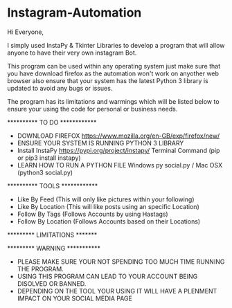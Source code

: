 # Instagram-Automation

Hi Everyone,

I simply used InstaPy & Tkinter Libraries to develop a program that will allow anyone to have their
very own instagram Bot.

This program can be used within any operating system just make sure that you have download firefox as the automation won't work on anyother web browser
also ensure that your system has the latest Python 3 library is updated to avoid any bugs or issues.

The program has its limitations and warmings which will be listed below 
to ensure your using the code for personal or business needs. 


********** TO DO ************

- DOWNLOAD FIREFOX https://www.mozilla.org/en-GB/exp/firefox/new/
- ENSURE YOUR SYSTEM IS RUNNING PYTHON 3 LIBRARY
- Install InstaPy https://pypi.org/project/instapy/ Terminal Command (pip or pip3 install instapy)
- LEARN HOW TO RUN A PYTHON FILE  Windows py social.py / Mac OSX (python3 social.py) 




********** TOOLS ************

- Like By Feed (This will only like pictures within your following)
- Like By Location (This will like posts using an specific Location)
- Follow By Tags (Follows Accounts by using Hastags) 
- Follow By Location (Follows Accounts based on their Locations)

********* LIMITATIONS *******




********* WARNING *********** 

- PLEASE MAKE SURE YOUR NOT SPENDING TOO MUCH TIME RUNNING THE PROGRAM.
- USING THIS PROGRAM CAN LEAD TO YOUR ACCOUNT BEING DISOLVED OR BANNED.
- DEPENDING ON THE TOOL YOUR USING IT WILL HAVE A PLENMENT IMPACT ON YOUR SOCIAL MEDIA PAGE


